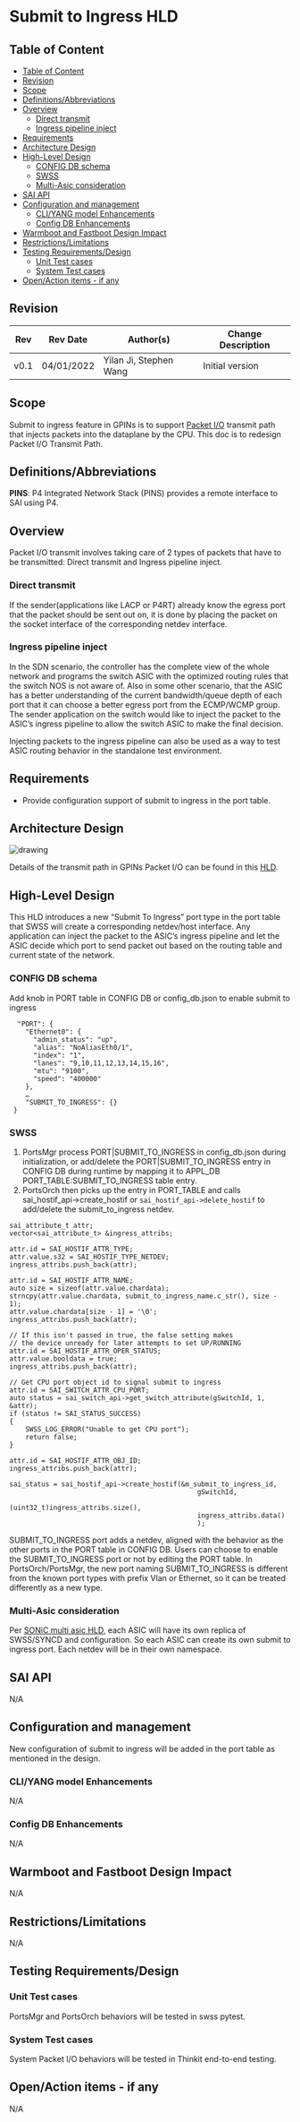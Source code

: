 # Submit to Ingress HLD

## Table of Content

* [Table of Content](#table-of-content)
* [Revision](#revision)
* [Scope](#scope)
* [Definitions/Abbreviations](#definitions-abbreviations)
* [Overview](#overview)
  + [Direct transmit](#direct-transmit)
  + [Ingress pipeline inject](#ingress-pipeline-inject)
* [Requirements](#requirements)
* [Architecture Design](#architecture-design)
* [High-Level Design](#high-level-design)
  + [CONFIG DB schema](#config-db-schema)
  + [SWSS](#swss)
  + [Multi-Asic consideration](#multi-asic-consideration)
* [SAI API](#sai-api)
* [Configuration and management](#configuration-and-management)
  + [CLI/YANG model Enhancements](#cli-yang-model-enhancements)
  + [Config DB Enhancements](#config-db-enhancements)
* [Warmboot and Fastboot Design Impact](#warmboot-and-fastboot-design-impact)
* [Restrictions/Limitations](#restrictions-limitations)
* [Testing Requirements/Design](#testing-requirements-design)
  + [Unit Test cases](#unit-test-cases)
  + [System Test cases](#system-test-cases)
* [Open/Action items - if any](#open-action-items---if-any)

## Revision

Rev  | Rev Date   | Author(s)              | Change Description
---- | ---------- | -----------------------| ------------------
v0.1 | 04/01/2022 | Yilan Ji, Stephen Wang | Initial version

## Scope

Submit to ingress feature in GPINs is to support [Packet I/O](https://github.com/Azure/SONiC/blob/master/doc/pins/Packet_io.md) transmit path that injects packets into the dataplane by the CPU. This doc is to redesign Packet I/O Transmit Path.

## Definitions/Abbreviations

**PINS**: P4 Integrated Network Stack (PINS) provides a remote interface to SAI using P4.

## Overview

Packet I/O transmit involves taking care of 2 types of packets that have to be transmitted: Direct transmit and Ingress pipeline inject.

### Direct transmit

If the sender(applications like LACP or P4RT) already know the egress port that the packet should be sent out on, it is done by placing the packet on the socket interface of the corresponding netdev interface.  

### Ingress pipeline inject

In the SDN scenario, the controller has the complete view of the whole network and programs the switch ASIC with the optimized routing rules that the switch NOS is not aware of. Also in some other scenario, that the ASIC has a better understanding of the current bandwidth/queue depth of each port that it can choose a better egress port from the ECMP/WCMP group. The sender application on the switch would like to inject the packet to the ASIC’s ingress pipeline to allow the switch ASIC to make the final decision.

Injecting packets to the ingress pipeline can also be used as a way to test ASIC routing behavior in the standalone test environment.

## Requirements

* Provide configuration support of submit to ingress in the port table.

## Architecture Design

![drawing](images/submit_to_ing.png)

Details of the transmit path in GPINs Packet I/O can be found in this [HLD](https://github.com/Azure/SONiC/blob/master/doc/pins/Packet_io.md#transmit-path).

## High-Level Design

This HLD introduces a new “Submit To Ingress” port type in the port table that SWSS will create a corresponding netdev/host interface. Any application can inject the packet to the ASIC’s ingress pipeline and let the ASIC decide which port to send packet out based on the routing table and current state of the network.

### CONFIG DB schema

Add knob in PORT table in CONFIG DB or config_db.json to enable submit to ingress

```
  "PORT": {
    "Ethernet0": {
      "admin_status": "up",
      "alias": "NoAliasEth0/1",
      "index": "1",
      "lanes": "9,10,11,12,13,14,15,16",
      "mtu": "9100",
      "speed": "400000"
    },
    …
    "SUBMIT_TO_INGRESS": {}  
 }
```

### SWSS

1. PortsMgr process PORT|SUBMIT_TO_INGRESS in config_db.json during initialization, or add/delete the PORT|SUBMIT_TO_INGRESS entry in CONFIG DB during runtime by mapping it to APPL_DB PORT_TABLE:SUBMIT_TO_INGRESS table entry.
2. PortsOrch then picks up the entry in PORT_TABLE and calls sai_hostif_api->create_hostif or `sai_hostif_api->delete_hostif` to  add/delete the submit_to_ingress netdev.

```
sai_attribute_t attr;
vector<sai_attribute_t> &ingress_attribs;
            
attr.id = SAI_HOSTIF_ATTR_TYPE;
attr.value.s32 = SAI_HOSTIF_TYPE_NETDEV;
ingress_attribs.push_back(attr);

attr.id = SAI_HOSTIF_ATTR_NAME;
auto size = sizeof(attr.value.chardata);
strncpy(attr.value.chardata, submit_to_ingress_name.c_str(), size - 1);
attr.value.chardata[size - 1] = '\0';
ingress_attribs.push_back(attr);

// If this isn't passed in true, the false setting makes
// the device unready for later attempts to set UP/RUNNING
attr.id = SAI_HOSTIF_ATTR_OPER_STATUS;
attr.value.booldata = true;
ingress_attribs.push_back(attr);

// Get CPU port object id to signal submit to ingress
attr.id = SAI_SWITCH_ATTR_CPU_PORT;
auto status = sai_switch_api->get_switch_attribute(gSwitchId, 1, &attr);
if (status != SAI_STATUS_SUCCESS)
{
    SWSS_LOG_ERROR("Unable to get CPU port");
    return false;
}

attr.id = SAI_HOSTIF_ATTR_OBJ_ID;
ingress_attribs.push_back(attr);

sai_status = sai_hostif_api->create_hostif(&m_submit_to_ingress_id,
                                               gSwitchId,
                                               (uint32_t)ingress_attribs.size(),
                                               ingress_attribs.data()
                                               );
```

SUBMIT_TO_INGRESS port adds a netdev, aligned with the behavior as the other ports in the PORT table in CONFIG DB. Users can choose to enable the SUBMIT_TO_INGRESS port or not by editing the PORT table. In PortsOrch/PortsMgr, the new port naming SUBMIT_TO_INGRESS is different from the known port types with prefix Vlan or Ethernet, so it can be treated differently as a new type.

### Multi-Asic consideration

Per [SONiC multi asic HLD](https://github.com/Azure/SONiC/blob/master/doc/multi_asic/SONiC_multi_asic_hld.md), each ASIC will have its own replica of SWSS/SYNCD and configuration. So each ASIC can create its own submit to ingress port. Each netdev will be in their own namespace.

## SAI API

N/A

## Configuration and management

New configuration of submit to ingress will be added in the port table as mentioned in the design.

### CLI/YANG model Enhancements

N/A

### Config DB Enhancements

N/A

## Warmboot and Fastboot Design Impact

N/A

## Restrictions/Limitations

N/A

## Testing Requirements/Design


### Unit Test cases

PortsMgr and PortsOrch behaviors will be tested in swss pytest.

### System Test cases

System Packet I/O behaviors will be tested in Thinkit end-to-end testing.

## Open/Action items - if any

N/A
